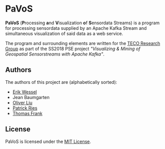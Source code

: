 # PaVoS
**PaVoS** (**P**rocessing **a**nd **V**isualization **o**f **S**ensordata Streams) is a program for processing sensordata supplied by an Apache Kafka Stream and simultaneous visualization of said data as a web service.

The program and surrounding elements are written for the [TECO Research Group](teco.edu) as part of the SS2018 PSE project *"Visualizing & Mining of Geospatial Sensorstreams with Apache Kafka"*.

## Authors
The authors of this project are (alphabetically sorted):
- [Erik Wessel](https://github.com/erikwessel)
- Jean Baumgarten
- [Oliver Liu](https://github.com/olivermliu)
- [Patrick Ries](https://github.com/masterries)
- [Thomas Frank](https://github.com/thomas475)

## License
PaVoS is licensed under the [MIT License](LICENSE).
